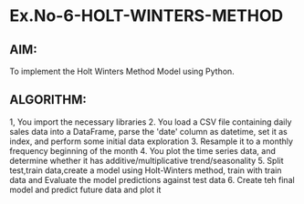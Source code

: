 # Ex.No-6-HOLT-WINTERS-METHOD

## AIM:
To implement the Holt Winters Method Model using Python.

## ALGORITHM:
1, You import the necessary libraries
2. You load a CSV file containing daily sales data into a DataFrame, parse the 'date' column as datetime, set it as index, and perform some initial data exploration
3. Resample it to a monthly frequency beginning of the month
4. You plot the time series data, and determine whether it has additive/multiplicative trend/seasonality
5. Split test,train data,create a model using Holt-Winters method, train with train data and Evaluate the model predictions against test data
6. Create teh final model and predict future data and plot it
